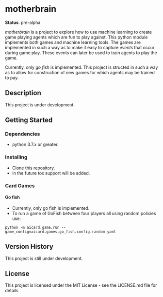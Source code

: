 # motherbrain

__Status__: pre-alpha

_motherbrain_ is a project to explore how to use machine learning to create 
game playing agents which are fun to play against. This python module implements 
both games and machine learning tools. The games are implemented in such a way
as to make it easy to capture _events_ that occur during game play. These events
can later be used to train agents to play the game.

Currently, only _go fish_ is implemented. This project is structed in such 
a way as to allow for construction of new games for which agents may 
be trained to pay.

## Description

This project is under development.

## Getting Started

### Dependencies

* python 3.7.x or greater.

### Installing

* Clone this repository.  
* In the future tox support will be added.

### Card Games 

#### Go fish
* Currently, only go fish is implemented. 
* To run a game of GoFish between four players all using random policies use:

```
python -m aicard.game.run --game_config=aicard.games.go_fish.config.random.yaml
```

## Version History

This project is still under development.

## License

This project is licensed under the MIT License - see the LICENSE.md file for details

